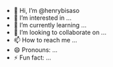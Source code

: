 - 👋 Hi, I’m @henrybisaso
- 👀 I’m interested in ...
- 🌱 I’m currently learning ...
- 💞️ I’m looking to collaborate on ...
- 📫 How to reach me ...
- 😄 Pronouns: ...
- ⚡ Fun fact: ...

<!---
henrybisaso/henrybisaso is a ✨ special ✨ repository because its `README.md` (this file) appears on your GitHub profile.
You can click the Preview link to take a look at your changes.
--->
